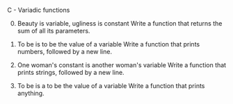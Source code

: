 C - Variadic functions

0. Beauty is variable, ugliness is constant
Write a function that returns the sum of all its parameters.

1. To be is to be the value of a variable
Write a function that prints numbers, followed by a new line.

2. One woman's constant is another woman's variable
Write a function that prints strings, followed by a new line.

3. To be is a to be the value of a variable
Write a function that prints anything.

